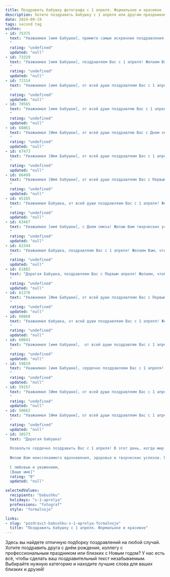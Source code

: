 ```yaml
---
title: Поздравить бабушку фотографа с 1 апреля. Формальное и красивое
description: Хотите поздравить бабушку с 1 апреля или другим праздником? Наш ИИ создаст незабываемое поздравление, а вы обязательно выделитесь среди других.  
date: 2024-09-19
tags: second tag
wishes:
- id: 75375
  text: "Уважаемая [имя Бабушки], примите самые искренние поздравления с Днем смеха! Желаем Вам, чтобы этот день принес много позитивных эмоций, радостных моментов и прекрасных улыбок. Пусть Ваш творческий талант фотографа продолжает радовать нас яркими и запоминающимися снимками!
  "
  rating: "undefined"
  updated: "null"
- id: 73329
  text: "Уважаемая [имя Бабушки], поздравляем Вас с 1 апреля! Желаем Вам весеннего настроения, ярких красок и бесконечного вдохновения в Вашем творчестве. Пусть каждый кадр, запечатленный Вашим талантливым объективом, будет наполнен красотой и светлыми эмоциями!
  "
  rating: "undefined"
  updated: "null"
- id: 72314
  text: "Уважаемая [имя Бабушки], от всей души поздравляем Вас с 1 апреля! Желаем Вам креативного дня, наполненного яркими моментами и вдохновением, как будто каждое мгновение – это новый шедевр, созданный Вашим талантом фотографа. Пусть каждый кадр, который Вы создаете, будет наполнен радостью, любовью и теплом. С праздником!
  "
  rating: "undefined"
  updated: "null"
- id: 70565
  text: "Уважаемая [имя бабушки], от всей души поздравляю Вас с 1 апреля! Желаю Вам ярких впечатлений, творческих успехов и бесконечного вдохновения, как на съемочной площадке, так и в жизни. Пусть каждый кадр Вашей жизни будет наполнен  радостью, а все снимки - настоящими шедеврами.
  "
  rating: "undefined"
  updated: "null"
- id: 68861
  text: "Уважаемая [Имя Бабушки], от всей души поздравляю Вас с Днем смеха! Желаю, чтобы Ваша жизнь всегда была полна радости, вдохновения и прекрасных кадров, которые Вы так мастерски умеете ловить объективом. Пусть каждый день дарит Вам новые идеи для творчества и незабываемые моменты!
  "
  rating: "undefined"
  updated: "null"
- id: 67473
  text: "Уважаемая [Имя Бабушки], от всей души поздравляем Вас с 1 апреля! Желаем Вам ярких впечатлений, новых творческих идей и, конечно же, отличных кадров, которые будут радовать Вас и Ваших близких. Пусть ваша жизненная история будет полна красочных моментов, которые Вы так мастерски умеете запечатлеть своим объективом.
  "
  rating: "undefined"
  updated: "null"
- id: 66499
  text: "Уважаемая [Имя бабушки], от всей души поздравляем Вас с Первым апреля! Желаем Вам неиссякаемого творческого вдохновения, ярких кадров, которые всегда будут радовать Вас и Ваших близких. Пусть каждая фотография, сделанная Вами, будет настоящим шедевром, воспевающим красоту жизни!
  "
  rating: "undefined"
  updated: "null"
- id: 65165
  text: "Уважаемая Бабушка, от всей души поздравляем Вас с 1 апреля! Желаем, чтобы Ваша жизнь была полна ярких моментов, как фотографии, которые Вы создаете. Пусть каждый день будет по-своему прекрасным и вдохновляющим!
  "
  rating: "undefined"
  updated: "null"
- id: 63467
  text: "Уважаемая [имя бабушки], с Днем смеха! Желаю Вам творческих успехов и вдохновения в Вашем замечательном деле - фотографии! Пусть жизнь Ваша будет полна ярких моментов, которые Вы сможете запечатлеть на пленку и сохранить на долгие годы!
  "
  rating: "undefined"
  updated: "null"
- id: 62344
  text: "Уважаемая Бабушка, поздравляем Вас с 1 апреля! Желаем Вам, чтобы каждый день был полон ярких моментов, как кадр из Вашего любимого фотоальбома. Пусть жизнь будет полна красок, как ваши лучшие фотографии!
  "
  rating: "undefined"
  updated: "null"
- id: 61882
  text: "Дорогая Бабушка, поздравляем Вас с Первым апреля! Желаем, чтобы в этот день Вам улыбалась удача, а фотоальбомы пополнялись яркими и счастливыми снимками. Пусть Ваша творческая энергия как фотограф не иссякнет, а Ваши работы продолжат радовать всех вокруг!
  "
  rating: "undefined"
  updated: "null"
- id: 61376
  text: "Уважаемая [Имя Бабушки], от всей души поздравляем Вас с Первым апреля! Желаем Вам, чтобы этот день был полон ярких красок, запечатленных Вашим талантливым объективом, и принес много радости и вдохновения в Вашу жизнь. Пусть Ваша творческая энергия никогда не иссякнет, а фотографии продолжают радовать Вас и всех, кто их видит!
  "
  rating: "undefined"
  updated: "null"
- id: 60868
  text: "Уважаемая бабушка, от всей души поздравляем Вас с 1 апреля! Желаем Вам творческого вдохновения, ярких кадров и незабываемых моментов, которые Вы будете запечатлевать своей камерой. Пусть в Вашей жизни всегда будет место для прекрасного!
  "
  rating: "undefined"
  updated: "null"
- id: 60041
  text: "Уважаемая [имя бабушки],  от всей души поздравляю Вас с 1 апреля! Желаю Вам, чтобы в этот день Вас окружали только приятные шутки и улыбки. Пусть Ваша работа фотографа приносит Вам радость и вдохновение, а на Вашем жизненном пути всегда будет место для ярких и запоминающихся кадров.  Будьте здоровы, счастливы и полны сил!
  "
  rating: "undefined"
  updated: "null"
- id: 59819
  text: "Уважаемая [имя Бабушки], сердечно поздравляем Вас с 1 апреля! Желаем Вам творческих успехов в Вашей профессии фотографа, ярких и запоминающихся кадров, а также  радости, тепла и улыбок в этот день.
  "
  rating: "undefined"
  updated: "null"
- id: 59157
  text: "Уважаемая [Имя бабушки], от всей души поздравляем Вас с 1 апреля!  Желаем Вам оставаться такой же активной и творческой, как всегда, пусть Ваша камера запечатлеет множество прекрасных моментов в жизни, а Ваше сердце всегда будет переполнено радостью и любовью!
  "
  rating: "undefined"
  updated: "null"
- id: 58662
  text: "Уважаемая [Имя Бабушки], от всей души поздравляем Вас с 1 апреля! Желаем Вам творческих успехов и незабываемых моментов в Вашей работе фотографа. Пусть каждый кадр будет шедевром, а улыбки на фотографиях - искренними и яркими!
  "
  rating: "undefined"
  updated: "null"
- id: 38573
  text: "Дорогая бабушка!
  
  Позвольте сердечно поздравить Вас с 1 апреля! В этот день, когда мир наполняется шутками и улыбками, хочется отметить Вашу удивительную способность запечатлевать самые яркие моменты жизни в своих фотографиях. Ваш таланть и творческий подход к делу вдохновляют нас всех и дарят радость многочисленным людям.
  
  Желаю Вам неиссякаемого вдохновения, здоровья и творческих успехов. Пусть каждый новый день приносит только положительные эмоции и яркие впечатления!
  
  С любовью и уважением,
  [Ваше имя]"
  rating: "0"
  updated: "null"

selectedValues:
  recipients: "babushku"
  holidays: "s-1-aprelya"
  professions: "fotograf"
  style: "formalnoje"

links:
- slug: "pozdravit-babushku-s-1-aprelya-formalnoje"
  title: "Поздравить бабушку с 1 апреля. Формальное и красивое"
---
```


Здесь вы найдете отличную подборку поздравлений на любой случай. 
Хотите поздравить друга с днём рождения, коллегу с профессиональным праздником или близких с Новым годом? У нас есть всё, чтобы сделать ваш поздравительный текст незабываемым. Выбирайте нужную категорию и находите лучшие слова для ваших близких и друзей!
